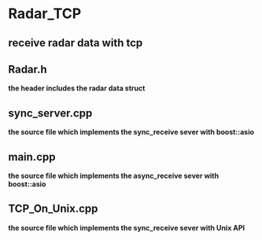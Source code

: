# Radar_TCP
## receive radar data with tcp
## Radar.h
**the header includes the radar data struct**
## sync_server.cpp
**the source file which implements the sync_receive sever with boost::asio**
## main.cpp
**the source file which implements the async_receive sever with boost::asio**
## TCP_On_Unix.cpp
**the source file which implements the sync_receive sever with Unix API**


